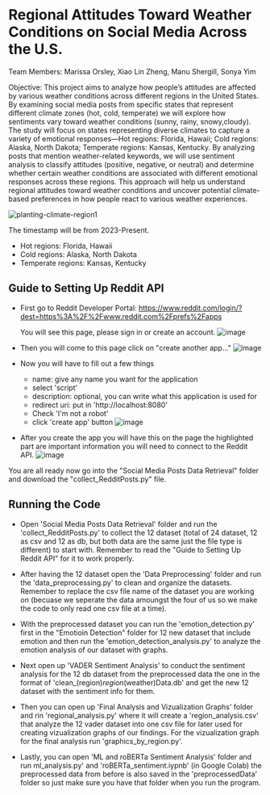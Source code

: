 Regional Attitudes Toward Weather Conditions on Social Media Across the U.S.
============================================================================

Team Members: Marissa Orsley, Xiao Lin Zheng, Manu Shergill, Sonya Yim

Objective: This project aims to analyze how people’s attitudes are affected by various weather conditions across different regions in the United States. By examining social media posts from specific states that represent different climate zones (hot, cold, temperate) we will explore how sentiments vary toward weather conditions (sunny, rainy, snowy,cloudy).
The study will focus on states representing diverse climates to capture a variety of emotional responses—Hot regions: Florida, Hawaii; Cold regions: Alaska, North Dakota; Temperate regions: Kansas, Kentucky. By analyzing posts that mention weather-related keywords, we will use sentiment analysis to classify attitudes (positive, negative, or neutral) and determine whether certain weather conditions are associated with different emotional responses across these regions. This approach will help us understand regional attitudes toward weather conditions and uncover potential climate-based preferences in how people react to various weather experiences.

![planting-climate-region1](https://github.com/user-attachments/assets/ee31aecc-1431-447b-b6f9-f0954524add9)

The timestamp will be from 2023-Present.
- Hot regions: Florida, Hawaii
- Cold regions: Alaska, North Dakota
- Temperate regions: Kansas, Kentucky

  
## Guide to Setting Up Reddit API
- First go to Reddit Developer Portal:
   https://www.reddit.com/login/?dest=https%3A%2F%2Fwww.reddit.com%2Fprefs%2Fapps

  You will see this page, please sign in or create an account.
  ![image](https://github.com/user-attachments/assets/3ff13e1e-6f56-4108-8e48-ba9938976910)

- Then you will come to this page click on "create another app..."
  ![image](https://github.com/user-attachments/assets/a6ee7761-8c29-4e4d-bc86-14436e3e633a)

- Now you will have to fill out a few things
  - name: give any name you want for the application
  - select 'script'
  - description: optional, you can write what this application is used for
  - redirect uri: put in 'http://localhost:8080'
  - Check 'I'm not a robot'
  - click 'create app' button
![image](https://github.com/user-attachments/assets/1b3b7ac0-8c58-44f4-8858-cfc9182fcd76)

- After you create the app you will have this on the page the highlighted part are important information you will need to connect to the Reddit API.
![image](https://github.com/user-attachments/assets/942af98f-72ca-4437-84b1-452e4912a544)


You are all ready now go into the "Social Media Posts Data Retrieval" folder and download the "collect_RedditPosts.py" file.


## Running the Code
- Open 'Social Media Posts Data Retrieval' folder and run the 'collect_RedditPosts.py' to collect the 12 dataset (total of 24 dataset, 12 as csv and 12 as db, but both data are the same just the file type is different) to start with. Remember to read the "Guide to Setting Up Reddit API" for it to work properly.
  
- After having the 12 dataset open the 'Data Preprocessing' folder and run the 'data_preprocessing.py' to clean and organize the datasets. Remember to replace the csv file name of the dataset you are working on (becuase we seperate the data amoungst the four of us so we make the code to only read one csv file at a time). 

- With the preprocessed dataset you can run the 'emotion_detection.py' first in the "Emotioin Detection" folder for 12 new dataset that include emotion and then run the 'emotion_detection_analysis.py' to analyze the emotion analysis of our dataset with graphs.

- Next open up 'VADER Sentiment Analysis' to conduct the sentiment analysis for the 12 db dataset from the preprocessed data the one in the format of 'clean_(region)_region_(weather)Data.db' and get the new 12 dataset with the sentiment info for them.

- Then you can open up 'Final Analysis and Vizualization Graphs' folder and rin 'regional_analysis.py' where it will create a 'region_analysis.csv' that analyze the 12 vader dataset into one csv file for later used for creating vizualization graphs of our findings. For the vizualization graph for the final analysis run 'graphics_by_region.py'.

- Lastly, you can open 'ML and roBERTa Sentiment Analysis' folder and run ml_analysis.py' and 'roBERTa_sentiment.iypnb' (in Google Colab) the preprocessed data from before is also saved in the 'preprocessedData' folder so just make sure you have that folder when you run the program.
